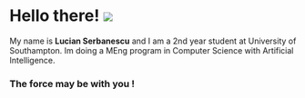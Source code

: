 # Hello there! <img src=  "http://i.imgur.com/L6deEh0.gif" >

My name is **Lucian Serbanescu** and I am a 2nd year student at University of Southampton. Im doing a MEng program in Computer Science with Artificial Intelligence. 




### The force may be with you ! 
